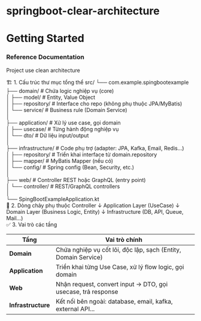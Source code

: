 # springboot-clear-architecture

# Getting Started

### Reference Documentation


Project use clean architecture

🏗 1. Cấu trúc thư mục tổng thể
src/
└── com.example.spingbootexample<br>
├── domain/             # Chứa logic nghiệp vụ (core)<br>
│   ├── model/          # Entity, Value Object<br>
│   ├── repository/     # Interface cho repo (không phụ thuộc JPA/MyBatis)<br>
│   └── service/        # Business rule (Domain Service)<br>
│<br>
├── application/        # Xử lý use case, gọi domain<br>
│   ├── usecase/        # Từng hành động nghiệp vụ<br>
│   └── dto/            # Dữ liệu input/output<br>
│<br>
├── infrastructure/     # Code phụ trợ (adapter: JPA, Kafka, Email, Redis...)<br>
│   ├── repository/     # Triển khai interface từ domain.repository<br>
│   ├── mapper/         # MyBatis Mapper (nếu có)<br>
│   └── config/         # Spring config (Bean, Security, etc.)<br>
│<br>
├── web/                # Controller REST hoặc GraphQL (entry point)<br>
│   └── controller/     # REST/GraphQL controllers<br>
│<br>
└── SpingBootExampleApplication.kt
<br>
🔄 2. Dòng chảy phụ thuộc
Controller
↓
Application Layer (UseCase)
↓
Domain Layer (Business Logic, Entity)
↓
Infrastructure (DB, API, Queue, Mail...)
<br>
✅ 3. Vai trò các tầng

| Tầng               | Vai trò chính                                                  |
| ------------------ | -------------------------------------------------------------- |
| **Domain**         | Chứa nghiệp vụ cốt lõi, độc lập, sạch (Entity, Domain Service) |
| **Application**    | Triển khai từng Use Case, xử lý flow logic, gọi domain         |
| **Web**            | Nhận request, convert input → DTO, gọi usecase, trả response   |
| **Infrastructure** | Kết nối bên ngoài: database, email, kafka, external API...     |
